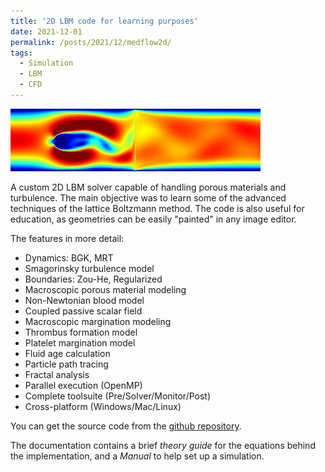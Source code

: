```yaml
---
title: '2D LBM code for learning purposes'
date: 2021-12-01
permalink: /posts/2021/12/medflow2d/
tags:
  - Simulation
  - LBM
  - CFD
---
```


![medflow2D](/images/karman_porous.gif)

A custom 2D LBM solver capable of handling porous materials and turbulence. The main objective was to learn some of the advanced techniques of the lattice Boltzmann method.
The code is also useful for education, as geometries can be easily "painted" in any image editor.

The features in more detail:
* Dynamics: BGK, MRT
* Smagorinsky turbulence model
* Boundaries: Zou-He, Regularized
* Macroscopic porous material modeling
* Non-Newtonian blood model
* Coupled passive scalar field
* Macroscopic margination modeling
* Thrombus formation model
* Platelet margination model
* Fluid age calculation
* Particle path tracing
* Fractal analysis
* Parallel execution (OpenMP)
* Complete toolsuite (Pre/Solver/Monitor/Post)
* Cross-platform (Windows/Mac/Linux)

You can get the source code from the [github repository](https://github.com/gzavo/medFlow2D).

The documentation contains a brief _theory guide_ for the equations behind the implementation, and a _Manual_ to help set up a simulation.